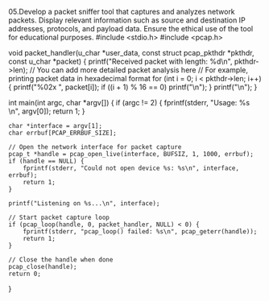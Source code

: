05.Develop a packet sniffer tool that captures and analyzes network packets. Display relevant information such as source and destination IP addresses, protocols, and payload data. Ensure the ethical use of the tool for educational purposes.
#include <stdio.h>
#include <pcap.h>

void packet_handler(u_char *user_data, const struct pcap_pkthdr *pkthdr, const u_char *packet) {
    printf("Received packet with length: %d\n", pkthdr->len);
    // You can add more detailed packet analysis here
    // For example, printing packet data in hexadecimal format
    for (int i = 0; i < pkthdr->len; i++) {
        printf("%02x ", packet[i]);
        if ((i + 1) % 16 == 0) printf("\n");
    }
    printf("\n");
}

int main(int argc, char *argv[]) {
    if (argc != 2) {
        fprintf(stderr, "Usage: %s <interface>\n", argv[0]);
        return 1;
    }

    char *interface = argv[1];
    char errbuf[PCAP_ERRBUF_SIZE];

    // Open the network interface for packet capture
    pcap_t *handle = pcap_open_live(interface, BUFSIZ, 1, 1000, errbuf);
    if (handle == NULL) {
        fprintf(stderr, "Could not open device %s: %s\n", interface, errbuf);
        return 1;
    }

    printf("Listening on %s...\n", interface);

    // Start packet capture loop
    if (pcap_loop(handle, 0, packet_handler, NULL) < 0) {
        fprintf(stderr, "pcap_loop() failed: %s\n", pcap_geterr(handle));
        return 1;
    }

    // Close the handle when done
    pcap_close(handle);
    return 0;
}
